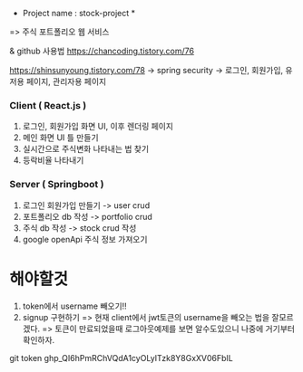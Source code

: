 * Project name : stock-project *

=> 주식 포트폴리오 웹 서비스

& github 사용법
https://chancoding.tistory.com/76

https://shinsunyoung.tistory.com/78
-> spring security
-> 로그인, 회원가입, 유저용 페이지, 관리자용 페이지
### Client ( React.js ) ###
1. 로그인, 회원가입 화면 UI, 이후 렌더링 페이지 
2. 메인 화면 UI 틀 만들기
3. 실시간으로 주식변화 나타내는 법 찾기
4. 등락비율 나타내기


### Server ( Springboot ) ###

1. 로그인 회원가입 만들기 -> user crud
2. 포트폴리오 db 작성 -> portfolio crud
3. 주식 db 작성 -> stock crud 작성
4. google openApi 주식 정보 가져오기

# 해야할것
1. token에서 username 빼오기!!
2. signup 구현하기
=> 현재 client에서 jwt토큰의 username을 빼오는 법을 잘모르겠다.
=> 토큰이 만료되었을때 로그아웃예제를 보면 알수도있으니 나중에 거기부터 확인하자.

git token
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

